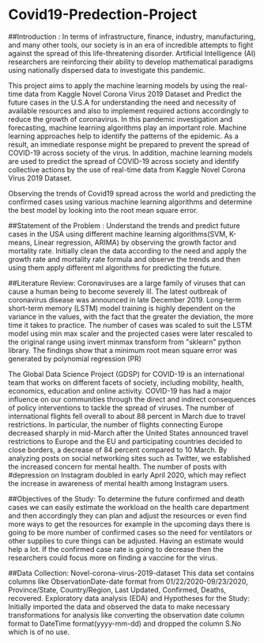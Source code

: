 # Covid19-Predection-Project
##Introduction : 
In terms of infrastructure, finance, industry, manufacturing, and many other tools, our society is in an era of incredible attempts to fight against the spread of this life-threatening disorder. Artificial Intelligence (AI) researchers are reinforcing their ability to develop mathematical paradigms using nationally dispersed data to investigate this pandemic. 

This project aims to apply the machine learning models by using the real-time data from Kaggle Novel Corona Virus 2019 Dataset and Predict the future cases in the U.S.A for understanding the need and necessity of available resources and also to implement required actions accordingly to reduce the growth of coronavirus.
In this pandemic investigation and forecasting, machine learning algorithms play an important role. Machine learning approaches help to identify the patterns of the epidemic. As a result, an immediate response might be prepared to prevent the spread of COVID-19 across society of the virus. In addition, machine learning models are used to predict the spread of COVID-19 across society and identify collective actions by the use of real-time data from Kaggle Novel Corona Virus 2019 Dataset.

Observing the trends of Covid19 spread across the world and predicting the confirmed cases using various machine learning algorithms and determine the best model by looking into the root mean square error.

##Statement of the Problem : 
Understand the trends and predict future cases in the USA using different machine learning algorithms(SVM, K-means, Linear regression, ARIMA) by observing the growth factor and mortality rate. Initially clean the data according to the need and apply the growth rate and mortality rate formula and observe the trends and then using them apply different ml algorithms for predicting the future. 

##Literature Review:
Coronaviruses are a large family of viruses that can cause a human being to become severely ill. The latest outbreak of coronavirus disease was announced in late December 2019. Long-term short-term memory (LSTM) model training is highly dependent on the variance in the values, with the fact that the greater the deviation, the more time it takes to practice. The number of cases was scaled to suit the LSTM model using min max scaler and the projected cases were later rescaled to the original range using invert minmax transform from "sklearn" python library.
The findings show that a minimum root mean square error was generated by polynomial regression (PR)
 
The Global Data Science Project (GDSP) for COVID-19 is an international team that works on different facets of society, including mobility, health, economics, education and online activity. 
COVID-19 has had a major influence on our communities through the direct and indirect consequences of policy interventions to tackle the spread of viruses. 
The number of international flights fell overall to about 88 percent in March due to travel restrictions. In particular, the number of flights connecting Europe decreased sharply in mid-March after the United States announced travel restrictions to Europe and the EU and participating countries decided to close borders, a decrease of 84 percent compared to 10 March. 
By analyzing posts on social networking sites such as Twitter, we established the increased concern for mental health. The number of posts with #depression on Instagram doubled in early April 2020, which may reflect the increase in awareness of mental health among Instagram users.
 
##Objectives of the Study:
To determine the future confirmed and death cases we can easily estimate the workload on the health care department and then accordingly they can plan and adjust the resources or even find more ways to get the resources for example in the upcoming days there is going to be more number of confirmed cases so the need for ventilators or other supplies to cure things can be adjusted. Having an estimate would help a lot. If the confirmed case rate is going to decrease then the researchers could focus more on finding a vaccine for the virus. 
 
##Data Collection:
Novel-corona-virus-2019-dataset
This data set contains columns like ObservationDate-date format from 01/22/2020-09/23/2020, Province/State, Country/Region, Last Updated, Confirmed, Deaths, recovered. 
Exploratory data analysis (EDA) and Hypotheses for the Study:
Initially imported the data and observed the data to make necessary transformations for analysis like converting the observation date column format to DateTime format(yyyy-mm-dd) and dropped the column S.No which is of no use.

